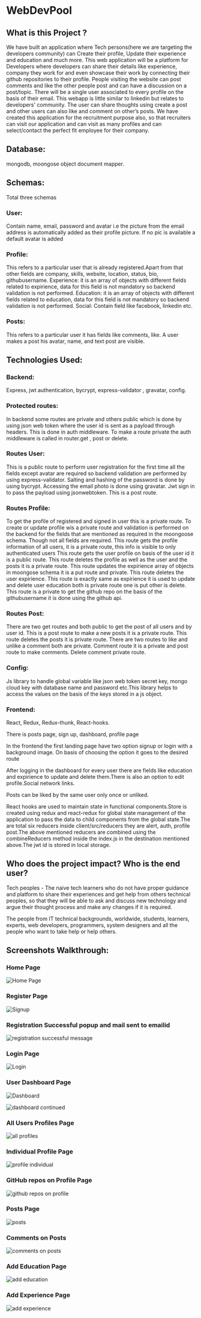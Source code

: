 # WebDevPool

## What is this Project ?

We have built an application where Tech persons(here we are targeting the developers community) can Create their profile, Update their experience and education and much more. 
This web application will be a platform for Developers where developers can share their details like experience, company they work for and even showcase their work by connecting their github repositories to their profile. People visiting the website can post comments and like the other people post and can have a discussion on a post/topic. There will be a single user associated to every profile on the basis of their email. This webapp is little similar to linkedin but relates to developers' community.
The user can share thoughts using create a post and other users can also like and comment on other’s posts.
We have created this application for the recruitment purpose also, so that recruiters can visit our application and can visit as many profiles and can select/contact the perfect fit employee for their company.

## Database:
 mongodb, moongose object document mapper.

## Schemas:
Total three schemas
### User:  
Contain name, email, password and avatar i.e the picture from the email address  is automatically added as their profile picture. If no pic is available a default avatar is added

### Profile: 
This refers to a particular user that is already registered.Apart from that other fields are company, skills, website, location, status, bio, githubusername. Experience: it is an array of objects with different fields related to expirience, data for this field is not mandatory so backend validation is not performed. Education:  it is an array of objects with different fields related to education, data for this field is not mandatory so backend validation is not performed. Social:  Contain field like facebook, linkedin etc.

### Posts: 
This refers to a particular user it has fields like comments, like. A user makes a post his avatar, name, and text post are visible.

## Technologies Used:
### Backend: 
Express, jwt authentication, bycrypt, express-validator , gravatar, config.

### Protected routes: 
In backend some routes are private and others public which is done by using json web token where the user id is sent as a payload through headers. This is done in auth middleware. To make a route private the auth middleware is called in router.get , post or delete.

### Routes User: 
This is a public route to perform user registration for the first time all the fields except avatar are required so backend validation are performed by using express-validator. Salting and hashing of the password is done by using bycrypt. Accessing the email photo is done using gravatar. Jwt sign in to pass the payload using jsonwebtoken. This is a post route.

### Routes Profile: 
To get the profile of registered and signed in user this is a private route.
To create or update profile wis a private route and validation is performed on the backend for the fields that are mentioned as required in the moongoose schema. Though not all fields are required.
This route gets the profile information of all users, it is a private route, this info is  visible to only authenticated users
This route gets the user profile on basis of the user id it is a public route.
This route  deletes the profile as well as the user and the posts it is a private route.
This route updates the expirience array of objects in moongose schema it is a put route and private.
This route deletes the user expirience.
This route is exactly same as expirience it is used to update and delete user education both is private route one is put other is delete.
This route is a private to get the github repo on the basis of the githubusername it is done using the github api.


### Routes Post: 
There are two get routes and both public to get the post of all users and by user id.
This is a post route to make a new posts it is a private route.
This route  deletes the posts it is private route.
There are two routes to like and unlike a comment both are private.
Comment route it is a private and post route to make comments.
Delete comment private route.

### Config: 
Js library to handle global variable like json web token secret key, mongo cloud key with database name and password etc.This library helps to access the values on the basis of the keys stored in a js object.


### Frontend: 
React, Redux, Redux-thunk, React-hooks.

There is posts page, sign up, dashboard, profile page

In the frontend the first landing page  have two option signup or login with a background image. On basis of choosing the option it  goes to the desired route

After logging in the dashboard for every user there are fields like education and expirience to update and delete them.There is  also an option to edit profile.Social network links.

Posts can be liked by the same user only once or unliked.

React hooks are used to maintain state in functional components.Store is created using redux and react-redux for global state management of the application to pass the data to child components from the global state.The are total six reducers inside client/src/reducers they are alert, auth, profile post.The above mentioned reducers are combined using the combineReducers method inside the index.js in the destination mentioned above.The jwt id is stored in local storage.

## Who does the project impact? Who is the end user?

Tech peoples - The naive tech learners who do not have proper guidance and platform to share their experiences and get help from others technical peoples, so that they will be able to ask and discuss new technology and argue their thought process and make any changes if it is required.

The people from IT technical backgrounds, worldwide, students, learners, experts, web developers, programmers, system designers and all the people who want to take help or help others. 

## Screenshots Walkthrough:

### Home Page

![Home Page](https://user-images.githubusercontent.com/63305945/102266269-371b7280-3f3e-11eb-98bf-414b5748c4d7.png)

### Register Page

![Signup](https://user-images.githubusercontent.com/63305945/102266336-50242380-3f3e-11eb-84f2-713433fb4862.png)

### Registration Successful popup and mail sent to emailid

![registration successful message](https://user-images.githubusercontent.com/63305945/102267726-55826d80-3f40-11eb-85cc-ac0f47a917d0.png)

### Login Page

![Login](https://user-images.githubusercontent.com/63305945/102266346-54504100-3f3e-11eb-8f28-e62e192d9e25.png)

### User Dashboard Page

![Dashboard](https://user-images.githubusercontent.com/63305945/102266410-67fba780-3f3e-11eb-948a-3efde5b51fe4.png)

![dashboard continued](https://user-images.githubusercontent.com/63305945/102266435-6fbb4c00-3f3e-11eb-9fa9-1e2cf7602351.png)

### All Users Profiles Page

![all profiles](https://user-images.githubusercontent.com/63305945/102266627-b8730500-3f3e-11eb-83e0-bc1cdedc2972.png)

### Individual Profile Page

![profile individual]()

### GitHub repos on Profile Page

![github repos on profile](https://user-images.githubusercontent.com/63305945/102266677-c88ae480-3f3e-11eb-823c-a7e8b1880242.png)

### Posts Page

![posts](https://user-images.githubusercontent.com/63305945/102266687-cc1e6b80-3f3e-11eb-9bfe-eba412b3cd4a.png)

### Comments on Posts

![comments on posts](https://user-images.githubusercontent.com/63305945/102266713-d50f3d00-3f3e-11eb-81d9-a11875e1847e.png)

### Add Education Page

![add education](https://user-images.githubusercontent.com/63305945/102266731-d9d3f100-3f3e-11eb-920e-000281622990.png)

### Add Experience Page

![add experience](https://user-images.githubusercontent.com/63305945/102266736-dccee180-3f3e-11eb-887f-64b7826a2d82.png)


